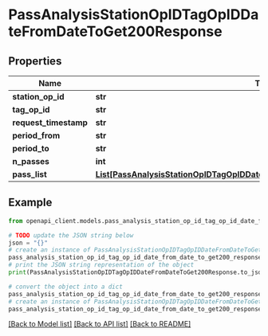 # PassAnalysisStationOpIDTagOpIDDateFromDateToGet200Response


## Properties

Name | Type | Description | Notes
------------ | ------------- | ------------- | -------------
**station_op_id** | **str** |  | [optional] 
**tag_op_id** | **str** |  | [optional] 
**request_timestamp** | **str** |  | [optional] 
**period_from** | **str** |  | [optional] 
**period_to** | **str** |  | [optional] 
**n_passes** | **int** |  | [optional] 
**pass_list** | [**List[PassAnalysisStationOpIDTagOpIDDateFromDateToGet200ResponsePassListInner]**](PassAnalysisStationOpIDTagOpIDDateFromDateToGet200ResponsePassListInner.md) |  | [optional] 

## Example

```python
from openapi_client.models.pass_analysis_station_op_id_tag_op_id_date_from_date_to_get200_response import PassAnalysisStationOpIDTagOpIDDateFromDateToGet200Response

# TODO update the JSON string below
json = "{}"
# create an instance of PassAnalysisStationOpIDTagOpIDDateFromDateToGet200Response from a JSON string
pass_analysis_station_op_id_tag_op_id_date_from_date_to_get200_response_instance = PassAnalysisStationOpIDTagOpIDDateFromDateToGet200Response.from_json(json)
# print the JSON string representation of the object
print(PassAnalysisStationOpIDTagOpIDDateFromDateToGet200Response.to_json())

# convert the object into a dict
pass_analysis_station_op_id_tag_op_id_date_from_date_to_get200_response_dict = pass_analysis_station_op_id_tag_op_id_date_from_date_to_get200_response_instance.to_dict()
# create an instance of PassAnalysisStationOpIDTagOpIDDateFromDateToGet200Response from a dict
pass_analysis_station_op_id_tag_op_id_date_from_date_to_get200_response_from_dict = PassAnalysisStationOpIDTagOpIDDateFromDateToGet200Response.from_dict(pass_analysis_station_op_id_tag_op_id_date_from_date_to_get200_response_dict)
```
[[Back to Model list]](../README.md#documentation-for-models) [[Back to API list]](../README.md#documentation-for-api-endpoints) [[Back to README]](../README.md)


